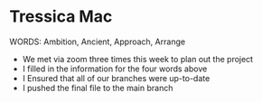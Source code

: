 # Tressica Mac

WORDS: Ambition, Ancient, Approach, Arrange
* We met via zoom three times this week to plan out the project
* I filled in the information for the four words above 
* I Ensured that all of our branches were up-to-date
* I pushed the final file to the main branch 